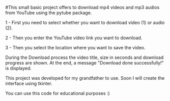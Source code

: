 #This small basic project offers to download mp4 videos and mp3 audios from YouTube using the pytube package.

1 - First you need to select whether you want to download video (1) or audio (2).

2 - Then you enter the YouTube video link you want to download.

3 - Then you select the location where you want to save the video.

During the Download process the video title, size in seconds and download progress are shown. At the end, a message "Download done successfully!" is displayed.

This project was developed for my grandfather to use. Soon I will create the interface using tkinter.

You can use this code for educational purposes :)
